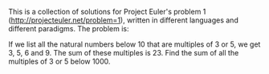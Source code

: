 This is a collection of solutions for Project Euler's problem 1 (http://projecteuler.net/problem=1), written in different languages and different paradigms. The problem is:

If we list all the natural numbers below 10 that are multiples of 3 or 5, we get 3, 5, 6 and 9. The sum of these multiples is 23. Find the sum of all the multiples of 3 or 5 below 1000.